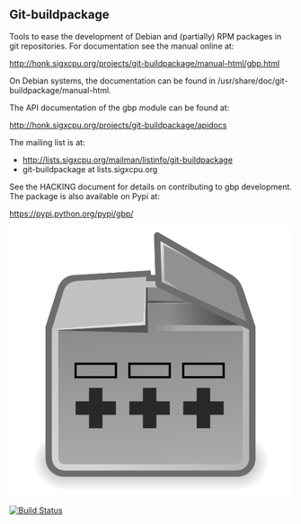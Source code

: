 Git-buildpackage
----------------
Tools to ease the development of Debian and (partially) RPM packages in git
repositories.  For documentation see the manual online at:

  http://honk.sigxcpu.org/projects/git-buildpackage/manual-html/gbp.html

On Debian systems, the documentation can be found in
/usr/share/doc/git-buildpackage/manual-html.

The API documentation of the gbp module can be found at:

  http://honk.sigxcpu.org/projects/git-buildpackage/apidocs

The mailing list is at:

  * http://lists.sigxcpu.org/mailman/listinfo/git-buildpackage
  * git-buildpackage at lists.sigxcpu.org

See the HACKING document for details on contributing to gbp development. The
package is also available on Pypi at:

  https://pypi.python.org/pypi/gbp/

![gbp logo](docs/gbp.svg)

[![Build Status](https://travis-ci.org/agx/git-buildpackage.svg?branch=master)](https://travis-ci.org/agx/git-buildpackage)
